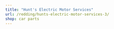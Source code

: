```yaml
---
title: "Hunt's Electric Motor Services"
url: /redding/hunts-electric-motor-services-3/
shop: car parts
---
```

